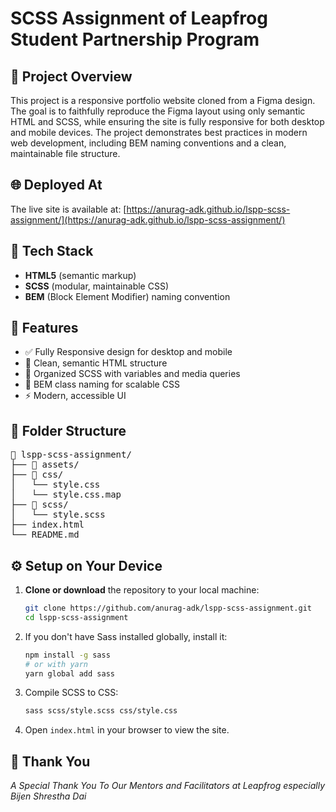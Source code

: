 # SCSS Assignment of Leapfrog Student Partnership Program

## 📌 Project Overview

This project is a responsive portfolio website cloned from a Figma design. The goal is to faithfully reproduce the Figma layout using only semantic HTML and SCSS, while ensuring the site is fully responsive for both desktop and mobile devices. The project demonstrates best practices in modern web development, including BEM naming conventions and a clean, maintainable file structure.

## 🌐 Deployed At

The live site is available at: [https://anurag-adk.github.io/lspp-scss-assignment/](https://anurag-adk.github.io/lspp-scss-assignment/)

## 🔧 Tech Stack

- **HTML5** (semantic markup)
- **SCSS** (modular, maintainable CSS)
- **BEM** (Block Element Modifier) naming convention

## 🚀 Features

- ✅ Fully Responsive design for desktop and mobile
- 🎨 Clean, semantic HTML structure
- 🧠 Organized SCSS with variables and media queries
- 🦉 BEM class naming for scalable CSS
- ⚡️ Modern, accessible UI

## 📂 Folder Structure

<pre>📁 lspp-scss-assignment/
├── 📁 assets/
├── 📁 css/
│   └── style.css
│   └── style.css.map
├── 📁 scss/
│   └── style.scss
├── index.html  
└── README.md  
</pre>

## ⚙️ Setup on Your Device

1. **Clone or download** the repository to your local machine:
   ```bash
   git clone https://github.com/anurag-adk/lspp-scss-assignment.git
   cd lspp-scss-assignment
   ```
2. If you don't have Sass installed globally, install it:
   ```bash
   npm install -g sass
   # or with yarn
   yarn global add sass
   ```
3. Compile SCSS to CSS:
   ```bash
   sass scss/style.scss css/style.css
   ```
4. Open `index.html` in your browser to view the site.

## 🙏 Thank You

_A Special Thank You To Our Mentors and Facilitators at Leapfrog especially Bijen Shrestha Dai_

